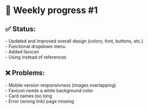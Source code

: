 <h1>📝 Weekly progress #1</h1>
<h2>  ✅ Status:</h2>
- Updated and improved overall design (colors, font, buttons, etc.)<br />
- Functional dropdown menu<br />
- Added favicon<br />
- Using <Link> instead of <a> references<br />
<h2>  ❌ Problems:</h2>
- Mobile version responsivness (images overlapping)<br />
- Favicon needs a white background color<br />
- Card names too long<br />
- Error (wrong link) page missing<br />
